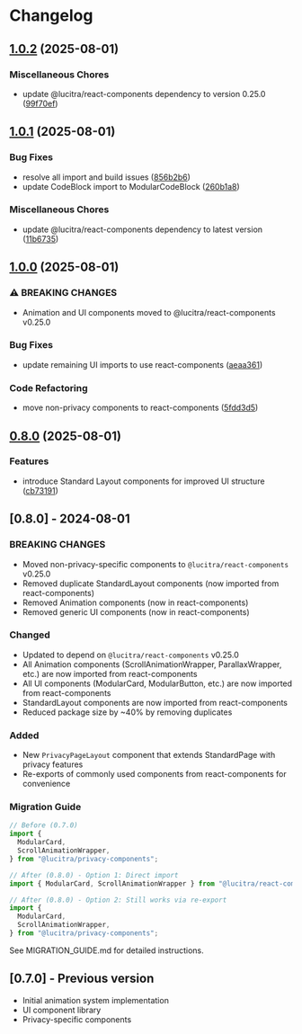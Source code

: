 # Changelog

## [1.0.2](https://github.com/lucitra/lucitra-privacy-components/compare/privacy-components-v1.0.1...privacy-components-v1.0.2) (2025-08-01)


### Miscellaneous Chores

* update @lucitra/react-components dependency to version 0.25.0 ([99f70ef](https://github.com/lucitra/lucitra-privacy-components/commit/99f70ef589e4197bb822fedde006e47421b7cae5))

## [1.0.1](https://github.com/lucitra/lucitra-privacy-components/compare/privacy-components-v1.0.0...privacy-components-v1.0.1) (2025-08-01)


### Bug Fixes

* resolve all import and build issues ([856b2b6](https://github.com/lucitra/lucitra-privacy-components/commit/856b2b6c403e80b56091da74c8d9dd62ae7b62ca))
* update CodeBlock import to ModularCodeBlock ([260b1a8](https://github.com/lucitra/lucitra-privacy-components/commit/260b1a84ea6d4cba0c98d6240f6b5c02d2a861c9))


### Miscellaneous Chores

* update @lucitra/react-components dependency to latest version ([11b6735](https://github.com/lucitra/lucitra-privacy-components/commit/11b6735e66714464b69c8b0a21aed0c66d8d580d))

## [1.0.0](https://github.com/lucitra/lucitra-privacy-components/compare/privacy-components-v0.8.0...privacy-components-v1.0.0) (2025-08-01)


### ⚠ BREAKING CHANGES

* Animation and UI components moved to @lucitra/react-components v0.25.0

### Bug Fixes

* update remaining UI imports to use react-components ([aeaa361](https://github.com/lucitra/lucitra-privacy-components/commit/aeaa361bc1bf042ef70f6a84387fde73cc5ef74c))


### Code Refactoring

* move non-privacy components to react-components ([5fdd3d5](https://github.com/lucitra/lucitra-privacy-components/commit/5fdd3d59a54bd237eba8b71726540bccf5c8a040))

## [0.8.0](https://github.com/lucitra/lucitra-privacy-components/compare/privacy-components-v0.7.0...privacy-components-v0.8.0) (2025-08-01)

### Features

- introduce Standard Layout components for improved UI structure ([cb73191](https://github.com/lucitra/lucitra-privacy-components/commit/cb73191705d6acf3ce10882a39e1ec97249a4a3b))

## [0.8.0] - 2024-08-01

### BREAKING CHANGES

- Moved non-privacy-specific components to `@lucitra/react-components` v0.25.0
- Removed duplicate StandardLayout components (now imported from react-components)
- Removed Animation components (now in react-components)
- Removed generic UI components (now in react-components)

### Changed

- Updated to depend on `@lucitra/react-components` v0.25.0
- All Animation components (ScrollAnimationWrapper, ParallaxWrapper, etc.) are now imported from react-components
- All UI components (ModularCard, ModularButton, etc.) are now imported from react-components
- StandardLayout components are now imported from react-components
- Reduced package size by ~40% by removing duplicates

### Added

- New `PrivacyPageLayout` component that extends StandardPage with privacy features
- Re-exports of commonly used components from react-components for convenience

### Migration Guide

```javascript
// Before (0.7.0)
import {
  ModularCard,
  ScrollAnimationWrapper,
} from "@lucitra/privacy-components";

// After (0.8.0) - Option 1: Direct import
import { ModularCard, ScrollAnimationWrapper } from "@lucitra/react-components";

// After (0.8.0) - Option 2: Still works via re-export
import {
  ModularCard,
  ScrollAnimationWrapper,
} from "@lucitra/privacy-components";
```

See MIGRATION_GUIDE.md for detailed instructions.

## [0.7.0] - Previous version

- Initial animation system implementation
- UI component library
- Privacy-specific components
